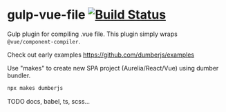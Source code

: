# gulp-vue-file [![Build Status](https://travis-ci.org/dumberjs/gulp-vue-file.svg?branch=master)](https://travis-ci.org/dumberjs/gulp-vue-file)

Gulp plugin for compiling .vue file. This plugin simply wraps `@vue/component-compiler`.

Check out early examples https://github.com/dumberjs/examples

Use "makes" to create new SPA project (Aurelia/React/Vue) using dumber bundler.

```bash
npx makes dumberjs
```

TODO docs, babel, ts, scss...

